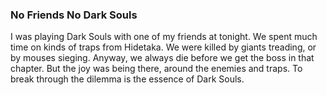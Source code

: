 ### No Friends No Dark Souls
I was playing Dark Souls with one of my friends at tonight. We spent much time on kinds of traps from Hidetaka. We were killed by giants treading, or by mouses sieging. Anyway, we always die before we get the boss in that chapter. But the joy was being there, around the enemies and traps. To break through the dilemma is the essence of Dark Souls.
